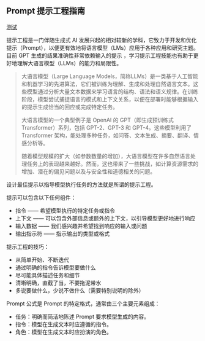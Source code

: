 
## Prompt 提示工程指南
[测试](https://platform.openai.com/playground)  

提示工程是一门伴随生成式 AI 发展兴起的相对较新的学科，它致力于开发和优化提示（Prompt），以便更有效地将语言模型（LMs）应用于各种应用和研究主题。  
目前 GPT 生成的结果准确性非常依赖输入的提示 ，学习提示工程技能也有助于更好地理解大语言模型（LLMs）的能力和局限性。  
> 大语言模型（Large Language Models，简称LLMs）是一类基于人工智能和机器学习的先进算法，它们被训练为理解、生成和处理自然语言文本。这些模型通过分析大量文本数据来学习语言的结构、语法和语义规律。在训练阶段，模型尝试捕捉语言的模式和上下文关系，以便在部署时能够根据输入的提示生成恰当的回应或完成特定任务。
> 
> 大语言模型的一个典型例子是 OpenAI 的 GPT（即生成预训练式 Transformer）系列，包括 GPT-2、GPT-3 和 GPT-4。这些模型利用了 Transformer 架构，能处理多种任务，如问答、文本生成、摘要、翻译、情感分析等。
> 
> 随着模型规模的扩大（如参数数量的增加），大语言模型在许多自然语言处理任务上的表现越来越好。然而，这也带来了一些挑战，如计算资源需求的增加、潜在的偏见问题以及与安全性和道德相关的问题。

设计最佳提示以指导模型执行任务的方法就是所谓的提示工程。  

提示可以包含以下任何组件：
- 指令 —— 希望模型执行的特定任务或指令
- 上下文 —— 可以包含外部信息或额外的上下文，以引导模型更好地进行响应
- 输入数据 —— 我们感兴趣并希望找到响应的输入或问题
- 输出指示符 —— 指示输出的类型或格式

提示工程的技巧：  
- 从简单开始、不断迭代
- 通过明确的指令告诉模型要做什么
- 尽可能具体描述任务和细节
- 清晰明确，直截了当，不要拖泥带水
- 多说要做什么，少说不做什么（需要特别说明的除外）

Prompt 公式是 Prompt 的特定格式，通常由三个主要元素组成：  
- 任务：明确而简洁地陈述 Prompt 要求模型生成的内容。
- 指令：模型在生成文本时应遵循的指令。
- 角色：模型在生成文本时应扮演的角色。

